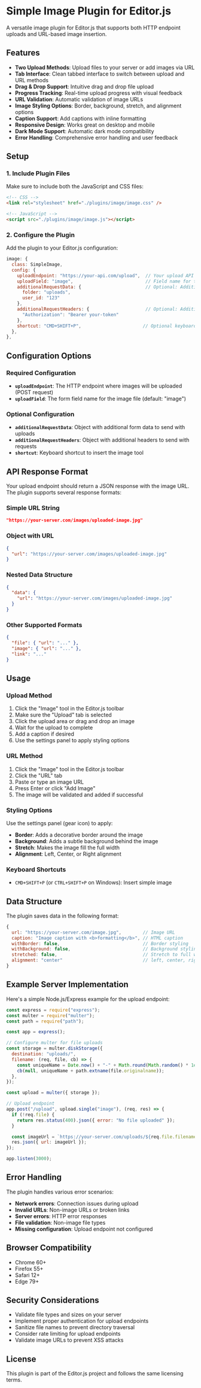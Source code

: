 # Simple Image Plugin for Editor.js

A versatile image plugin for Editor.js that supports both HTTP endpoint uploads and URL-based image insertion.

## Features

- **Two Upload Methods**: Upload files to your server or add images via URL
- **Tab Interface**: Clean tabbed interface to switch between upload and URL methods
- **Drag & Drop Support**: Intuitive drag and drop file upload
- **Progress Tracking**: Real-time upload progress with visual feedback
- **URL Validation**: Automatic validation of image URLs
- **Image Styling Options**: Border, background, stretch, and alignment options
- **Caption Support**: Add captions with inline formatting
- **Responsive Design**: Works great on desktop and mobile
- **Dark Mode Support**: Automatic dark mode compatibility
- **Error Handling**: Comprehensive error handling and user feedback

## Setup

### 1. Include Plugin Files

Make sure to include both the JavaScript and CSS files:

```html
<!-- CSS -->
<link rel="stylesheet" href="./plugins/image/image.css" />

<!-- JavaScript -->
<script src="./plugins/image/image.js"></script>
```

### 2. Configure the Plugin

Add the plugin to your Editor.js configuration:

```javascript
image: {
  class: SimpleImage,
  config: {
    uploadEndpoint: "https://your-api.com/upload",  // Your upload API endpoint
    uploadField: "image",                           // Field name for the image file
    additionalRequestData: {                        // Optional: Additional form data
      folder: "uploads",
      user_id: "123"
    },
    additionalRequestHeaders: {                     // Optional: Additional headers
      "Authorization": "Bearer your-token"
    },
    shortcut: "CMD+SHIFT+P",                       // Optional keyboard shortcut
  },
},
```

## Configuration Options

### Required Configuration

- **`uploadEndpoint`**: The HTTP endpoint where images will be uploaded (POST request)
- **`uploadField`**: The form field name for the image file (default: "image")

### Optional Configuration

- **`additionalRequestData`**: Object with additional form data to send with uploads
- **`additionalRequestHeaders`**: Object with additional headers to send with requests
- **`shortcut`**: Keyboard shortcut to insert the image tool

## API Response Format

Your upload endpoint should return a JSON response with the image URL. The plugin supports several response formats:

### Simple URL String

```json
"https://your-server.com/images/uploaded-image.jpg"
```

### Object with URL

```json
{
  "url": "https://your-server.com/images/uploaded-image.jpg"
}
```

### Nested Data Structure

```json
{
  "data": {
    "url": "https://your-server.com/images/uploaded-image.jpg"
  }
}
```

### Other Supported Formats

```json
{
  "file": { "url": "..." },
  "image": { "url": "..." },
  "link": "..."
}
```

## Usage

### Upload Method

1. Click the "Image" tool in the Editor.js toolbar
2. Make sure the "Upload" tab is selected
3. Click the upload area or drag and drop an image
4. Wait for the upload to complete
5. Add a caption if desired
6. Use the settings panel to apply styling options

### URL Method

1. Click the "Image" tool in the Editor.js toolbar
2. Click the "URL" tab
3. Paste or type an image URL
4. Press Enter or click "Add Image"
5. The image will be validated and added if successful

### Styling Options

Use the settings panel (gear icon) to apply:

- **Border**: Adds a decorative border around the image
- **Background**: Adds a subtle background behind the image
- **Stretch**: Makes the image fill the full width
- **Alignment**: Left, Center, or Right alignment

### Keyboard Shortcuts

- `CMD+SHIFT+P` (or `CTRL+SHIFT+P` on Windows): Insert simple image

## Data Structure

The plugin saves data in the following format:

```javascript
{
  url: "https://your-server.com/image.jpg",        // Image URL
  caption: "Image caption with <b>formatting</b>", // HTML caption
  withBorder: false,                               // Border styling
  withBackground: false,                           // Background styling
  stretched: false,                                // Stretch to full width
  alignment: "center"                              // left, center, right
}
```

## Example Server Implementation

Here's a simple Node.js/Express example for the upload endpoint:

```javascript
const express = require("express");
const multer = require("multer");
const path = require("path");

const app = express();

// Configure multer for file uploads
const storage = multer.diskStorage({
  destination: "uploads/",
  filename: (req, file, cb) => {
    const uniqueName = Date.now() + "-" + Math.round(Math.random() * 1e9);
    cb(null, uniqueName + path.extname(file.originalname));
  },
});

const upload = multer({ storage });

// Upload endpoint
app.post("/upload", upload.single("image"), (req, res) => {
  if (!req.file) {
    return res.status(400).json({ error: "No file uploaded" });
  }

  const imageUrl = `https://your-server.com/uploads/${req.file.filename}`;
  res.json({ url: imageUrl });
});

app.listen(3000);
```

## Error Handling

The plugin handles various error scenarios:

- **Network errors**: Connection issues during upload
- **Invalid URLs**: Non-image URLs or broken links
- **Server errors**: HTTP error responses
- **File validation**: Non-image file types
- **Missing configuration**: Upload endpoint not configured

## Browser Compatibility

- Chrome 60+
- Firefox 55+
- Safari 12+
- Edge 79+

## Security Considerations

- Validate file types and sizes on your server
- Implement proper authentication for upload endpoints
- Sanitize file names to prevent directory traversal
- Consider rate limiting for upload endpoints
- Validate image URLs to prevent XSS attacks

## License

This plugin is part of the Editor.js project and follows the same licensing terms.
